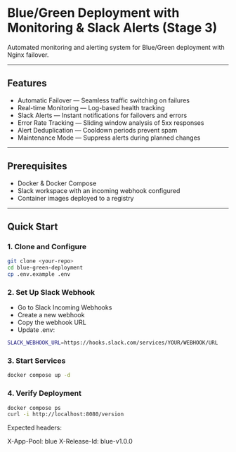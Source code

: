 # Blue/Green Deployment with Monitoring & Slack Alerts (Stage 3)

Automated monitoring and alerting system for Blue/Green deployment with Nginx failover.

---

## Features
- Automatic Failover — Seamless traffic switching on failures  
- Real-time Monitoring — Log-based health tracking  
- Slack Alerts — Instant notifications for failovers and errors  
- Error Rate Tracking — Sliding window analysis of 5xx responses  
- Alert Deduplication — Cooldown periods prevent spam  
- Maintenance Mode — Suppress alerts during planned changes  

---

## Prerequisites
- Docker & Docker Compose  
- Slack workspace with an incoming webhook configured  
- Container images deployed to a registry  

---

## Quick Start

### 1. Clone and Configure
```bash
git clone <your-repo>
cd blue-green-deployment
cp .env.example .env
```

### 2. Set Up Slack Webhook
- Go to Slack Incoming Webhooks
- Create a new webhook
- Copy the webhook URL
- Update .env:
```bash
SLACK_WEBHOOK_URL=https://hooks.slack.com/services/YOUR/WEBHOOK/URL
```

### 3. Start Services
```bash
docker compose up -d
```

### 4. Verify Deployment
```bash
docker compose ps
curl -i http://localhost:8080/version
```


Expected headers:

X-App-Pool: blue
X-Release-Id: blue-v1.0.0
